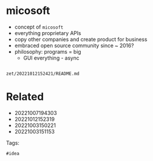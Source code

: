 # micosoft

- concept of `micosoft`
- everything proprietary APIs
- copy other companies and create product for business
- embraced open source community since ~ 2016?
- philosophy: programs = big
  - GUI everything - async

```
```

` zet/20221012152421/README.md `

# Related

- 20221007194303
- 20221012152319
- 20221003150221
- 20221003151153

Tags:

    #idea
